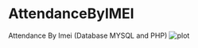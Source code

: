 # AttendanceByIMEI
Attendance By Imei (Database MYSQL and PHP)
![plot](./directory_1/directory_2/.../directory_n/plot.png)
